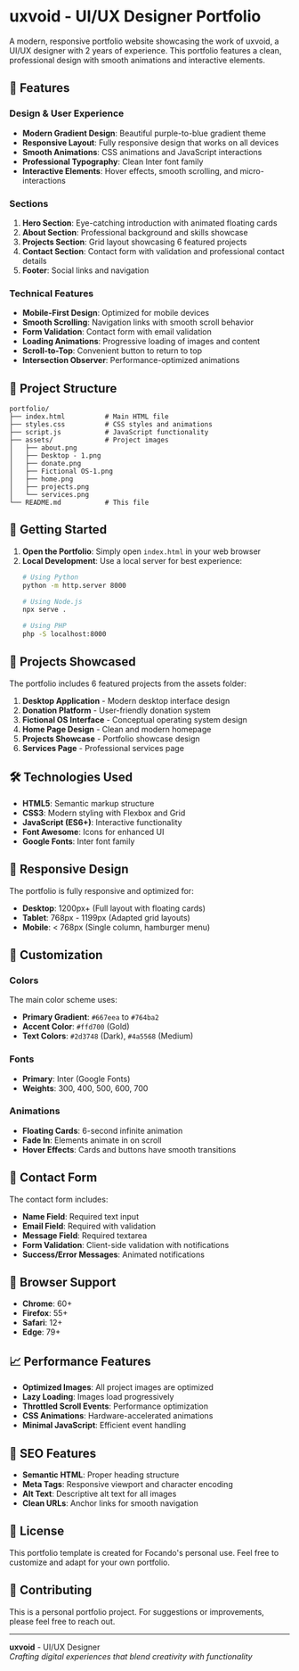 # uxvoid - UI/UX Designer Portfolio

A modern, responsive portfolio website showcasing the work of uxvoid, a UI/UX designer with 2 years of experience. This portfolio features a clean, professional design with smooth animations and interactive elements.

## 🎨 Features

### Design & User Experience
- **Modern Gradient Design**: Beautiful purple-to-blue gradient theme
- **Responsive Layout**: Fully responsive design that works on all devices
- **Smooth Animations**: CSS animations and JavaScript interactions
- **Professional Typography**: Clean Inter font family
- **Interactive Elements**: Hover effects, smooth scrolling, and micro-interactions

### Sections
1. **Hero Section**: Eye-catching introduction with animated floating cards
2. **About Section**: Professional background and skills showcase
3. **Projects Section**: Grid layout showcasing 6 featured projects
4. **Contact Section**: Contact form with validation and professional contact details
5. **Footer**: Social links and navigation

### Technical Features
- **Mobile-First Design**: Optimized for mobile devices
- **Smooth Scrolling**: Navigation links with smooth scroll behavior
- **Form Validation**: Contact form with email validation
- **Loading Animations**: Progressive loading of images and content
- **Scroll-to-Top**: Convenient button to return to top
- **Intersection Observer**: Performance-optimized animations

## 📁 Project Structure

```
portfolio/
├── index.html          # Main HTML file
├── styles.css          # CSS styles and animations
├── script.js           # JavaScript functionality
├── assets/             # Project images
│   ├── about.png
│   ├── Desktop - 1.png
│   ├── donate.png
│   ├── Fictional OS-1.png
│   ├── home.png
│   ├── projects.png
│   └── services.png
└── README.md           # This file
```

## 🚀 Getting Started

1. **Open the Portfolio**: Simply open `index.html` in your web browser
2. **Local Development**: Use a local server for best experience:
   ```bash
   # Using Python
   python -m http.server 8000
   
   # Using Node.js
   npx serve .
   
   # Using PHP
   php -S localhost:8000
   ```

## 🎯 Projects Showcased

The portfolio includes 6 featured projects from the assets folder:

1. **Desktop Application** - Modern desktop interface design
2. **Donation Platform** - User-friendly donation system
3. **Fictional OS Interface** - Conceptual operating system design
4. **Home Page Design** - Clean and modern homepage
5. **Projects Showcase** - Portfolio showcase design
6. **Services Page** - Professional services page

## 🛠️ Technologies Used

- **HTML5**: Semantic markup structure
- **CSS3**: Modern styling with Flexbox and Grid
- **JavaScript (ES6+)**: Interactive functionality
- **Font Awesome**: Icons for enhanced UI
- **Google Fonts**: Inter font family

## 📱 Responsive Design

The portfolio is fully responsive and optimized for:
- **Desktop**: 1200px+ (Full layout with floating cards)
- **Tablet**: 768px - 1199px (Adapted grid layouts)
- **Mobile**: < 768px (Single column, hamburger menu)

## 🎨 Customization

### Colors
The main color scheme uses:
- **Primary Gradient**: `#667eea` to `#764ba2`
- **Accent Color**: `#ffd700` (Gold)
- **Text Colors**: `#2d3748` (Dark), `#4a5568` (Medium)

### Fonts
- **Primary**: Inter (Google Fonts)
- **Weights**: 300, 400, 500, 600, 700

### Animations
- **Floating Cards**: 6-second infinite animation
- **Fade In**: Elements animate in on scroll
- **Hover Effects**: Cards and buttons have smooth transitions

## 📧 Contact Form

The contact form includes:
- **Name Field**: Required text input
- **Email Field**: Required with validation
- **Message Field**: Required textarea
- **Form Validation**: Client-side validation with notifications
- **Success/Error Messages**: Animated notifications

## 🔧 Browser Support

- **Chrome**: 60+
- **Firefox**: 55+
- **Safari**: 12+
- **Edge**: 79+

## 📈 Performance Features

- **Optimized Images**: All project images are optimized
- **Lazy Loading**: Images load progressively
- **Throttled Scroll Events**: Performance optimization
- **CSS Animations**: Hardware-accelerated animations
- **Minimal JavaScript**: Efficient event handling

## 🎯 SEO Features

- **Semantic HTML**: Proper heading structure
- **Meta Tags**: Responsive viewport and character encoding
- **Alt Text**: Descriptive alt text for all images
- **Clean URLs**: Anchor links for smooth navigation

## 📝 License

This portfolio template is created for Focando's personal use. Feel free to customize and adapt for your own portfolio.

## 🤝 Contributing

This is a personal portfolio project. For suggestions or improvements, please feel free to reach out.

---

**uxvoid** - UI/UX Designer  
*Crafting digital experiences that blend creativity with functionality* 